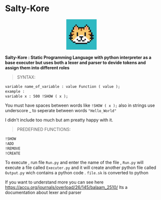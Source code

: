 # Salty-Kore
<p align="center">
  <img src="./src/secret/1.png" style="height: 100px; width:100px;">
</p>

**Salty-Kore : Static Programming Language with python interpreter as a base executer but uses both a lexer and parser to devide tokens and assign them into different     roles**

>SYNTAX: 
```
variable name_of_variable : value Function ( value );
example :
variable x : 500 !SHOW ( x );
```
You must have spaces between words like ```!SHOW ( x );``` also
in strings use underscore _ to seperate between words ```"Hello_World"```

I didn't include too much but am preatty happy with it.

>PREDEFINED FUNCTIONS:
``` 
!SHOW
!ADD
!REMOVE
!CREATE
```

To execute , run file ```Run.py``` and enter the name of the file , ```Run.py``` will execute a file called ```Executer.py```
and it will create another python file called ```Output.py``` wich contains a python code .
```file.sk``` is converted to python

If you want to understand more you can see here https://accu.org/journals/overload/26/145/balaam_2510/
Its a documentation about lexer and parser
>
